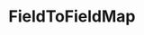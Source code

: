 ---
optionsClassName: FieldToFieldMapOptions
optionsClassFullName: MigrationTools.Tools.FieldToFieldMapOptions
configurationSamples:
- name: defaults
  description: 
  code: >-
    {
      "MigrationTools": {
        "CommonTools": {
          "FieldMappingTool": {
            "FieldMapDefaults": {
              "FieldToFieldMap": {
                "ApplyTo": [
                  "SomeWorkItemType"
                ],
                "defaultValue": "42",
                "sourceField": "Microsoft.VSTS.Common.BacklogPriority",
                "targetField": "Microsoft.VSTS.Common.StackRank"
              }
            }
          }
        }
      }
    }
  sampleFor: MigrationTools.Tools.FieldToFieldMapOptions
- name: sample
  description: 
  code: >-
    {
      "MigrationTools": {
        "CommonTools": {
          "FieldMappingTool": {
            "FieldMapSamples": {
              "FieldToFieldMap": []
            }
          }
        }
      }
    }
  sampleFor: MigrationTools.Tools.FieldToFieldMapOptions
- name: classic
  description: 
  code: >-
    {
      "$type": "FieldToFieldMapOptions",
      "sourceField": "Microsoft.VSTS.Common.BacklogPriority",
      "targetField": "Microsoft.VSTS.Common.StackRank",
      "defaultValue": "42",
      "ApplyTo": [
        "SomeWorkItemType"
      ]
    }
  sampleFor: MigrationTools.Tools.FieldToFieldMapOptions
description: missng XML code comments
className: FieldToFieldMap
typeName: FieldMaps
architecture: 
options:
- parameterName: ApplyTo
  type: List
  description: missng XML code comments
  defaultValue: missng XML code comments
- parameterName: defaultValue
  type: String
  description: missng XML code comments
  defaultValue: missng XML code comments
- parameterName: sourceField
  type: String
  description: missng XML code comments
  defaultValue: missng XML code comments
- parameterName: targetField
  type: String
  description: missng XML code comments
  defaultValue: missng XML code comments
status: missng XML code comments
processingTarget: missng XML code comments
classFile: /src/MigrationTools.Clients.AzureDevops.ObjectModel/Tools/FieldMappingTool/FieldMaps/FieldToFieldMap.cs
optionsClassFile: /src/MigrationTools/Tools/FieldMappingTool/FieldMaps/FieldtoFieldMapOptions.cs

redirectFrom:
- /Reference/FieldMaps/FieldToFieldMapOptions/
layout: reference
toc: true
permalink: /Reference/FieldMaps/FieldToFieldMap/
title: FieldToFieldMap
categories:
- FieldMaps
- 
topics:
- topic: notes
  path: /docs/Reference/FieldMaps/FieldToFieldMap-notes.md
  exists: false
  markdown: ''
- topic: introduction
  path: /docs/Reference/FieldMaps/FieldToFieldMap-introduction.md
  exists: false
  markdown: ''

---